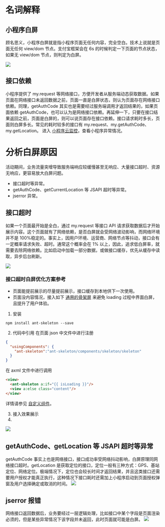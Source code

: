 
# 名词解释

## 小程序白屏
顾名思义，小程序白屏就是指小程序页面无任何内容，完全空白。技术上说就是页面无任何 view/dom 节点。支付宝框架会在 6s 的时候判定一下页面的节点状态，如果无 view/dom 节点，则判定为白屏。

![](http://mdn.alipayobjects.com/afts/img/A*oStSRZaINF0AAAAAAAAAAABkAa8wAA/original?bz=openpt_doc&t=Y0Pl3h41QMiKpfW27kecwQAAAABkMK8AAAAA#align=left&display=inline&height=501&margin=%5Bobject%20Object%5D&originHeight=501&originWidth=259&status=done&style=none&width=259)

## 接口依赖
小程序提供了 my.request 等网络接口，方便开发者从服务端动态获取数据。如果页面在网络接口未返回数据之前，页面一直是白屏状态，则认为页面存在网络接口依赖。同理，getAuthCode 其实也是需要经过服务端调用才返回结果的，如果页面依赖 getAuthCode，也可以认为是网络接口依赖。再延伸一下，只要在接口结果返回之前，页面是白屏的，则可以说页面存在接口依赖。接口请求耗时多长，页面则白屏多长。常见的耗时较多的接口有 my.request、my.getAuthCode、my.getLocation。
进入 [小程序云监控](https://docs.open.alipay.com/264/gtoi5k/)，查看小程序异常情况。

# 分析白屏原因
活动期间，业务流量突增导致服务端响应较缓慢甚至无响应、大量接口超时、资源无响应，更容易放大白屏问题。

- 接口超时等异常。
- getAuthCode、getCurrentLocation 等 JSAPI 超时等异常。
- jserror 异常。

## 接口超时
如果一个页面最开始是全白，通过 my.request 等接口 API 请求获取数据后才开始展示内容。这个页面就有了网络依赖，是否白屏就会受网络波动影响，而网络环境并不是 100%稳定的。事实上，因用户环境、运营商、网络节点等抖动，接口会有一定概率请求失败、超时。通常这个概率会在 1% 以上，因此，追求低白屏率，就需要去除网络依赖。比如启动中加载一部分数据，或做接口缓存，优先从缓存中读取，异步后台刷新。

![](http://mdn.alipayobjects.com/afts/img/A*AhCtQowEibQAAAAAAAAAAABkAa8wAA/original?bz=openpt_doc&t=2PV5v2-hb3vCwGJvk5yX9QAAAABkMK8AAAAA#align=left&display=inline&height=585&margin=%5Bobject%20Object%5D&originHeight=585&originWidth=649&status=done&style=none&width=649)

### 接口超时白屏优化方案参考

- 页面能提前展示的尽量提前展示，接口缓存到本地供下一次使用。
- 页面没内容情况，接入如下 [通用的骨架屏](https://www.npmjs.com/package/ant-skeleton) 来避免 loading 过程中界面白屏，且提升了用户体验。

1. 安装
```shell
npm install ant-skeleton --save
```

2. 代码中引用
在页面 json 中文件中进行注册
```json
{
  "usingComponents": {
    "ant-skeleton":"ant-skeleton/components/skeleton/skeleton"
  }
}
```
在 axml 文件中进行调用
```html
<view>
  <ant-skeleton a:if="{{ isLoading }}"/>
  <view a:else class="content"/> 
</view>
```
详情请参见 [自定义组件](https://opendocs.alipay.com/mini/framework/custom-component-overview)。

3. 接入效果展示
4. 
![](http://mdn.alipayobjects.com/afts/img/A*L3GVTbdRtOIZwlxFsxUZNQBkAa8wAA/original?bz=openpt_doc&t=eal0CwQbHkyaqWAYc0ADNQAAAABkMK8AAAAA#align=left&display=inline&height=639&margin=%5Bobject%20Object%5D&originHeight=639&originWidth=303&status=done&style=none&width=303)﻿


## getAuthCode、getLocation 等 JSAPI 超时等异常
getAuthCode 事实上也是网络接口，接口成功率受网络抖动影响，白屏原理同网络接口超时。getLocation 是获取定位的接口，定位一般有三种方式：GPS、基站定位、网络定位。极端情况下，定位也会较长时间才返回结果，并且这类接口还需要用户授权才能真正执行，这种情况下接口耗时还需加上小程序启动到页面授权弹窗及用户选择确定或取消的时间。
![](http://mdn.alipayobjects.com/afts/img/A*IhkbR5HRCYsAAAAAAAAAAABkAa8wAA/original?bz=openpt_doc&t=IrfPcmgGbIf4e3wUpCN-nwAAAABkMK8AAAAA#align=left&display=inline&height=386&margin=%5Bobject%20Object%5D&originHeight=406&originWidth=784&status=done&style=none&width=746)


## jserror 报错
网络接口返回数据后，业务要经过一层逻辑处理，比如接口中某个字段是页面渲染必须的，但是某些异常情况下该字段并未返回，此时页面就可能是白屏。
![](http://mdn.alipayobjects.com/afts/img/A*W8wKQ5rTDQwAAAAAAAAAAABkAa8wAA/original?bz=openpt_doc&t=NEqIAxAr1HUIw0AKY5UKkgAAAABkMK8AAAAA#align=left&display=inline&height=277&margin=%5Bobject%20Object%5D&originHeight=409&originWidth=1102&status=done&style=none&width=746)
